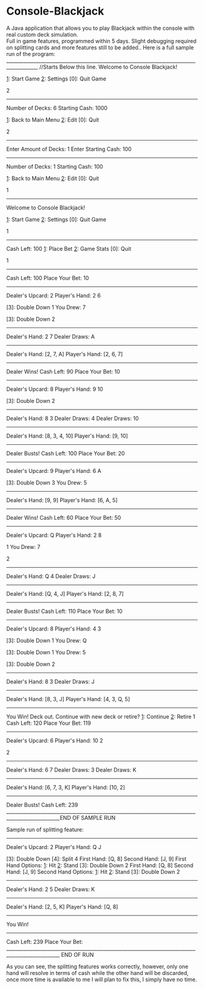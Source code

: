 # Console-Blackjack
A Java application that allows you to play Blackjack within the console with real custom deck simulation.  
Full in game features, programmed within 5 days. Slight debugging required on splitting cards and more features still to be added..
Here is a full sample run of the program:
___________________________________________________________________________________________ //Starts Below this line.
Welcome to Console Blackjack!

[1]: Start Game
[2]: Settings
[0]: Quit Game

2
_________________________________________________
Number of Decks: 6
Starting Cash: 1000

[1]: Back to Main Menu
[2]: Edit
[0]: Quit

2
_________________________________________________
Enter Amount of Decks: 1
Enter Starting Cash: 100
_________________________________________________
Number of Decks: 1
Starting Cash: 100

[1]: Back to Main Menu
[2]: Edit
[0]: Quit

1
_________________________________________________
Welcome to Console Blackjack!

[1]: Start Game
[2]: Settings
[0]: Quit Game

1
_________________________________________________
Cash Left: 100
[1]: Place Bet 
[2]: Game Stats 
[0]: Quit

1
_________________________________________________
Cash Left: 100
Place Your Bet: 10
_________________________________________________
Dealer's Upcard: 2
Player's Hand: 2 6

[1]: Hit
[2]: Stand
[3]: Double Down
1
You Drew: 7

[1]: Hit
[2]: Stand
[3]: Double Down
2
_________________________________________________
Dealer's Hand: 2 7
Dealer Draws: A
_________________________________________________
Dealer's Hand: [2, 7, A]
Player's Hand: [2, 6, 7]
_________________________________________________
Dealer Wins!
Cash Left: 90
Place Your Bet: 10
_________________________________________________
Dealer's Upcard: 8
Player's Hand: 9 10

[1]: Hit
[2]: Stand
[3]: Double Down
2
_________________________________________________
Dealer's Hand: 8 3
Dealer Draws: 4
Dealer Draws: 10
_________________________________________________
Dealer's Hand: [8, 3, 4, 10]
Player's Hand: [9, 10]
_________________________________________________
Dealer Busts!
Cash Left: 100
Place Your Bet: 20
_________________________________________________
Dealer's Upcard: 9
Player's Hand: 6 A

[1]: Hit
[2]: Stand
[3]: Double Down
3
You Drew: 5
_________________________________________________
Dealer's Hand: [9, 9]
Player's Hand: [6, A, 5]
_________________________________________________
Dealer Wins!
Cash Left: 60
Place Your Bet: 50
_________________________________________________
Dealer's Upcard: Q
Player's Hand: 2 8

[1]: Hit
[2]: Stand
1
You Drew: 7

[1]: Hit
[2]: Stand
2
_________________________________________________
Dealer's Hand: Q 4
Dealer Draws: J
_________________________________________________
Dealer's Hand: [Q, 4, J]
Player's Hand: [2, 8, 7]
_________________________________________________
Dealer Busts!
Cash Left: 110
Place Your Bet: 10
_________________________________________________
Dealer's Upcard: 8
Player's Hand: 4 3

[1]: Hit
[2]: Stand
[3]: Double Down
1
You Drew: Q

[1]: Hit
[2]: Stand
[3]: Double Down
1
You Drew: 5

[1]: Hit
[2]: Stand
[3]: Double Down
2
_________________________________________________
Dealer's Hand: 8 3
Dealer Draws: J
_________________________________________________
Dealer's Hand: [8, 3, J]
Player's Hand: [4, 3, Q, 5]
_________________________________________________
You Win!
Deck out. Continue with new deck or retire?
[1]: Continue
[2]: Retire
1
Cash Left: 120
Place Your Bet: 119
_________________________________________________
Dealer's Upcard: 6
Player's Hand: 10 2

[1]: Hit
[2]: Stand
2
_________________________________________________
Dealer's Hand: 6 7
Dealer Draws: 3
Dealer Draws: K
_________________________________________________
Dealer's Hand: [6, 7, 3, K]
Player's Hand: [10, 2]
_________________________________________________
Dealer Busts!
Cash Left: 239
____________________________________________________________________________________________________END OF SAMPLE RUN

Sample run of splitting feature:
____________________________________________________________________________________________________
Dealer's Upcard: 2
Player's Hand: Q J

[1]: Hit
[2]: Stand
[3]: Double Down
[4]: Split
4
First Hand: [Q, 8]
Second Hand: [J, 9]
First Hand Options: 
[1]: Hit
[2]: Stand
[3]: Double Down
2
First Hand: [Q, 8]
Second Hand: [J, 9]
Second Hand Options: 
[1]: Hit
[2]: Stand
[3]: Double Down
2
_________________________________________________
Dealer's Hand: 2 5
Dealer Draws: K
_________________________________________________
Dealer's Hand: [2, 5, K]
Player's Hand: [Q, 8]
_________________________________________________
You Win!
_________________________________________________
Cash Left: 239
Place Your Bet: 
____________________________________________________________________________________________________ END OF RUN

As you can see, the splitting features works correctly, however, only one hand will resolve in terms of cash while
the other hand will be discarded, once more time is available to me I will plan to fix this, I simply have no time.

